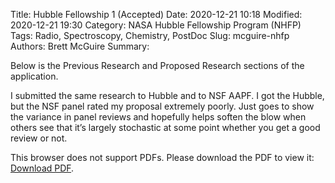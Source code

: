 Title: Hubble Fellowship 1 (Accepted) 
Date: 2020-12-21 10:18
Modified: 2020-12-21 19:30
Category: NASA Hubble Fellowship Program (NHFP)
Tags:  Radio, Spectroscopy, Chemistry, PostDoc
Slug: mcguire-nhfp
Authors: Brett McGuire
Summary: 

Below is the Previous Research and Proposed Research sections of the application. 

I submitted the same research to Hubble and to NSF AAPF.  I got the Hubble, but the NSF panel rated my proposal extremely poorly.  Just goes to show the variance in panel reviews and hopefully helps soften the blow when others see that it’s largely stochastic at some point whether you get a good review or not. 


<object data="https://www.dropbox.com/s/66ftv2dl71wwgw7/mcguire_hubble.pdf?raw=1" type="application/pdf" width="700px" height="800px">
        <p>This browser does not support PDFs. Please download the PDF to view it: <a href="https://www.dropbox.com/s/66ftv2dl71wwgw7/mcguire_hubble.pdf?raw=1">Download PDF</a>.</p>
</object>